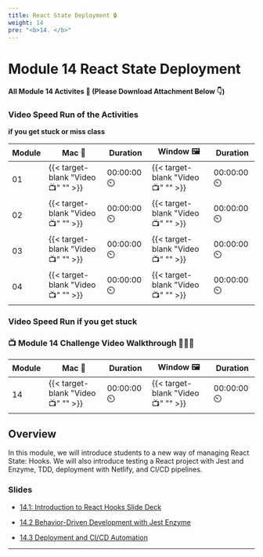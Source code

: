 ```yaml
---
title: React State Deployment 🔒 
weight: 14
pre: "<b>14. </b>"
---
```

# Module 14 React State Deployment 

#### All Module 14 Activites  📂 (Please Download Attachment Below 👇) 

### Video Speed Run  of the Activities 
**if you get stuck or miss class**

| Module | Mac 🍎 | Duration    | Window 🖼️ | Duration |
| ------  | ------ | ----------- |---------  | --------- |
| 01 | {{< target-blank "Video 📺" "" >}}  |  00:00:00  ⏲️ |  {{< target-blank "Video 📺" "" >}}  |  00:00:00 ⏲️ |
| 02 | {{< target-blank "Video 📺" "" >}}  |  00:00:00  ⏲️ |  {{< target-blank "Video 📺" "" >}}  |  00:00:00 ⏲️ |
| 03 | {{< target-blank "Video 📺" "" >}}  |  00:00:00  ⏲️ |  {{< target-blank "Video 📺" "" >}}  |  00:00:00 ⏲️ |
| 04 | {{< target-blank "Video 📺" "" >}}  |  00:00:00  ⏲️ |  {{< target-blank "Video 📺" "" >}}  |  00:00:00 ⏲️ |


### Video Speed Run if you get stuck 
### 📺 Module 14 Challenge Video Walkthrough 🏃‍♀️🏃
| Module | Mac 🍎 | Duration    | Window 🖼️ | Duration |
| ------  | ------ | ----------- |---------  | --------- |
| 14 | {{< target-blank "Video 📺" "" >}}  |  00:00:00  ⏲️ |  {{< target-blank "Video 📺" "" >}}  |  00:00:00 ⏲️ |

## Overview

In this module, we will introduce students to a new way of managing React State: Hooks. We will also introduce testing a React project with Jest and Enzyme, TDD, deployment with Netlify, and CI/CD pipelines.

### Slides

* [14.1: Introduction to React Hooks Slide Deck](https://docs.google.com/presentation/d/1yIP0ke0q2STvYnEzgZu89Pm6ib2GjXfIHmFc309qW5A/edit?usp=sharing)

* [14.2 Behavior-Driven Development with Jest Enzyme](https://docs.google.com/presentation/d/1WW2qMReIddBhLiSWUOuL0wAG3AG-D9-3HUV7ZiBpnNc/edit?usp=sharing)

* [14.3 Deployment and CI/CD Automation](https://docs.google.com/presentation/d/1gmYPl5r-Sa8fBBuRR-EDQOOMwqADWlmrTupCRn7k8Do/edit?usp=sharing)

---